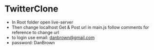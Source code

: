 # TwitterClone

* In Root folder open live-server 
* Then change localhost Get & Post url in main.js follow comments for reference to change url 
* to login use email: danbrown@gmail.com
* password: DanBrown
